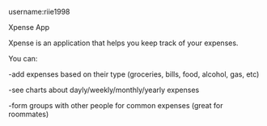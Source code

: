 username:riie1998

Xpense App

Xpense is an application that helps you keep track of your expenses. 

You can:
  
-add expenses based on their type (groceries, bills, food, alcohol, gas, etc) 

-see charts about dayly/weekly/monthly/yearly expenses

-form groups with other people for common expenses (great for roommates)

  
